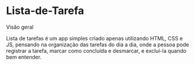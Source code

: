 # Lista-de-Tarefa

Visão geral

Lista de tarefas é um app simples criado apenas utilizando HTML, CSS e JS, pensando na organização das tarefas do dia a dia, onde a pessoa pode registrar a tarefa, marcar como concluída e desmarcar, e excluí-la quando bem entender.
